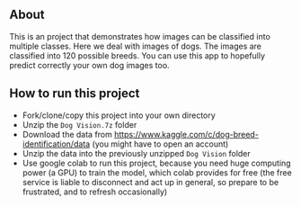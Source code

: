 ## About

This is an project that demonstrates how images can be classified into multiple classes.
Here we deal with images of dogs. The images are classified into 120 possible breeds.
You can use this app to hopefully predict correctly your own dog images too.

## How to run this project

* Fork/clone/copy this project into your own directory
* Unzip the `Dog Vision.7z` folder
* Download the data from https://www.kaggle.com/c/dog-breed-identification/data (you might have to open an account)
* Unzip the data into the previously unzipped `Dog Vision` folder
* Use google colab to run this project, because you need huge computing power (a GPU) to train the model, which colab provides
  for free (the free service is liable to disconnect and act up in general, so prepare to be frustrated, and to refresh occasionally)
